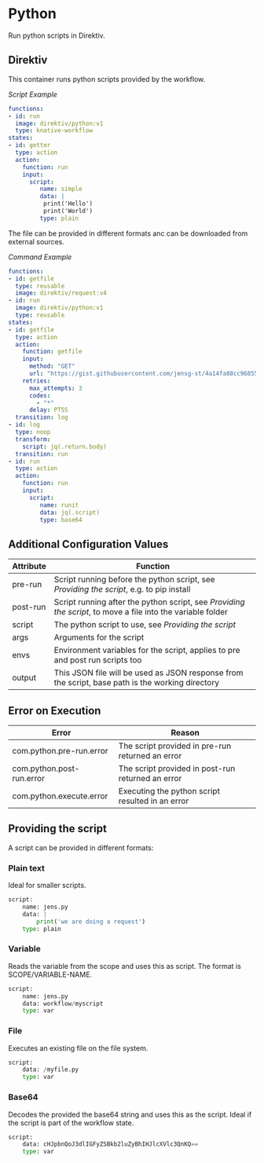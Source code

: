 # Python

Run python scripts in Direktiv.

## Direktiv

This container runs python scripts provided by the workflow.

*Script Example*
```yaml
functions:
- id: run
  image: direktiv/python:v1
  type: knative-workflow
states:
- id: getter 
  type: action
  action:
    function: run
    input: 
      script: 
         name: simple
         data: |
          print('Hello')
          print('World')
         type: plain
```

The file can be provided in different formats anc can be downloaded from external sources.

*Command Example*
```yaml
functions:
- id: getfile
  type: reusable
  image: direktiv/request:v4
- id: run
  image: direktiv/python:v1
  type: reusable
states:
- id: getfile
  type: action
  action:
    function: getfile
    input:
      method: "GET"
      url: "https://gist.githubusercontent.com/jensg-st/4a14fa88cc96855358d25a90572f81b2/raw/16be9710c0f941b3482bdc9a2245ff2ea5a3ac9f/simplepython"
    retries:
      max_attempts: 3
      codes: 
        - "*"
      delay: PT5S
  transition: log
- id: log
  type: noop
  transform: 
    script: jq(.return.body)
  transition: run
- id: run
  type: action
  action:
    function: run
    input: 
      script: 
         name: runit
         data: jq(.script)
         type: base64
```


## Additional Configuration Values

| Attribute | Function |
| -- | -- |
|pre-run|Script running before the python script, see *Providing the script*, e.g. to pip install|
|post-run|Script running after the python script, see *Providing the script*, to move a file into the  variable folder|
|script| The python script to use, see *Providing the script* |
|args| Arguments for the script|
|envs| Environment variables for the script, applies to pre and post run scripts too|
|output| This JSON file will be used as JSON response from the script, base path is the working directory|

## Error on Execution

| Error | Reason |
| -- | -- |
|com.python.pre-run.error| The script provided in pre-run returned an error |
|com.python.post-run.error| The script provided in post-run returned an error |
|com.python.execute.error| Executing the python script resulted in an error |

## Providing the script

A script can be provided in different formats:

### Plain text

Ideal for smaller scripts.

```python
script: 
    name: jens.py
    data: |
        print('we are doing a request')
    type: plain
```

### Variable

Reads the variable from the scope and uses this as script. The format is SCOPE/VARIABLE-NAME.

```python
script: 
    name: jens.py
    data: workflow/myscript
    type: var
```

### File

Executes an existing file on the file system.

```python
script: 
    data: /myfile.py
    type: var
```

### Base64

Decodes the provided the base64 string and uses this as the script. Ideal if the script is part of the workflow state. 

```python
script: 
    data: cHJpbnQoJ3dlIGFyZSBkb2luZyBhIHJlcXVlc3QnKQ==
    type: var
```